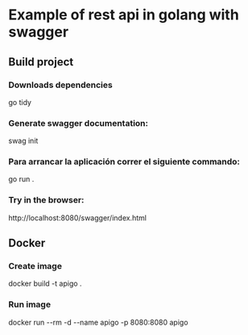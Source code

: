 # Example of rest api in golang with swagger

## Build project

### Downloads dependencies

go tidy

### Generate swagger documentation:

swag init

### Para arrancar la aplicación correr el siguiente commando:

go run .

### Try in the browser:

http://localhost:8080/swagger/index.html

## Docker

### Create image

docker build -t apigo .

### Run image

docker run --rm -d --name apigo -p 8080:8080 apigo
